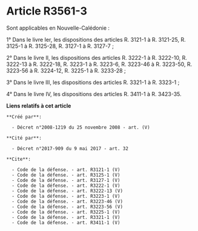 # Article R3561-3

Sont applicables en Nouvelle-Calédonie : 

1° Dans le livre Ier, les dispositions des articles R. 3121-1 à R. 3121-25, R. 3125-1 à R. 3125-28, R. 3127-1 à R. 3127-7 ; 

2° Dans le livre II, les dispositions des articles R. 3222-1 à R. 3222-10, R. 3222-13 à R. 3222-18, R. 3223-1 à R. 3223-6, R.
3223-46 à R. 3223-50, R. 3223-56 à R. 3224-12, R. 3225-1 à R. 3233-28 ; 

3° Dans le livre III, les dispositions des articles R. 3321-1 à R. 3323-1 ; 

4° Dans le livre IV, les dispositions des articles R. 3411-1 à R. 3423-35.

**Liens relatifs à cet article**

	**Créé par**:

	  - Décret n°2008-1219 du 25 novembre 2008 - art. (V)

	**Cité par**:

	  - Décret n°2017-909 du 9 mai 2017 - art. 32

	**Cite**:

	  - Code de la défense. - art. R3121-1 (V)
	  - Code de la défense. - art. R3125-1 (V)
	  - Code de la défense. - art. R3127-1 (V)
	  - Code de la défense. - art. R3222-1 (V)
	  - Code de la défense. - art. R3222-13 (V)
	  - Code de la défense. - art. R3223-1 (V)
	  - Code de la défense. - art. R3223-46 (V)
	  - Code de la défense. - art. R3223-56 (V)
	  - Code de la défense. - art. R3225-1 (V)
	  - Code de la défense. - art. R3321-1 (V)
	  - Code de la défense. - art. R3411-1 (V)

